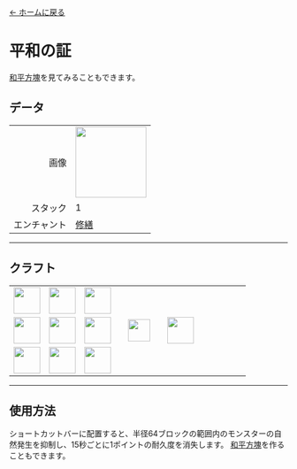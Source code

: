 [← ホームに戻る](../)
# 平和の証
[和平方塊](peaceful_block.md)を見てみることもできます。

## データ
<table>
    <tr><td align="end">画像</td><td><img src="https://i.imgur.com/j5qpTgm.png" width="128"/></td></tr>
    <tr><td align="end">スタック</td><td>1</td></tr>
    <tr><td align="end">エンチャント</td><td><a href="https://minecraft.fandom.com/zh/wiki/修補">修繕</a></td></tr>
</table>

---

## クラフト
<table>
    <tr><td><img src="https://i.imgur.com/dAm53pS.png" width="48"/></td><td><img src="https://i.imgur.com/0iqFoY6.png" width="48"/></td><td><img src="https://i.imgur.com/dAm53pS.png" width="48"/></td><td colspan="3"></td></tr>
    <tr><td><img src="https://i.imgur.com/dAm53pS.png" width="48"/></td><td><img src="https://i.imgur.com/auxcKCk.png" width="48"/></td><td><img src="https://i.imgur.com/dAm53pS.png" width="48"/></td><td width="70" align="center"><img src="https://i.imgur.com/VE0KqIE.png" width="40"/></td><td><img src="https://i.imgur.com/j5qpTgm.png" width="48"/></td><td width="70"></td></tr>
    <tr><td><img src="https://i.imgur.com/dAm53pS.png" width="48"/></td><td><img src="https://i.imgur.com/dAm53pS.png" width="48"/></td><td><img src="https://i.imgur.com/dAm53pS.png" width="48"/></td><td colspan="3"></td></tr>
</table>

---

## 使用方法
ショートカットバーに配置すると、半径64ブロックの範囲内のモンスターの自然発生を抑制し、15秒ごとに1ポイントの耐久度を消失します。
[和平方塊](peaceful_block.md)を作ることもできます。
